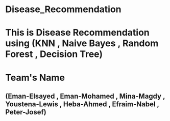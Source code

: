 # Disease_Recommendation
# This is Disease Recommendation using (KNN , Naive Bayes , Random Forest , Decision Tree)
# Team's Name 
## (Eman-Elsayed , Eman-Mohamed , Mina-Magdy , Youstena-Lewis , Heba-Ahmed , Efraim-Nabel , Peter-Josef)
